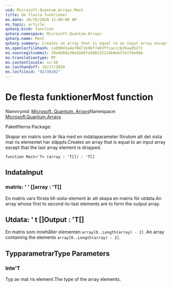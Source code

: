 ```yaml
---
uid: Microsoft.Quantum.Arrays.Most
title: De flesta funktioner
ms.date: 10/26/2020 12:00:00 AM
ms.topic: article
qsharp.kind: function
qsharp.namespace: Microsoft.Quantum.Arrays
qsharp.name: Most
qsharp.summary: Creates an array that is equal to an input array except that the last array element is dropped.
ms.openlocfilehash: ca89041a4e70472e9bf7a63ffcacccb35aad527c
ms.sourcegitcommit: 29e0d88a30e4166fa580132124b0eb57e1f0e986
ms.translationtype: MT
ms.contentlocale: sv-SE
ms.lasthandoff: 10/27/2020
ms.locfileid: "92730102"
---
```

# <a name="most-function"></a><span data-ttu-id="b1225-102">De flesta funktioner</span><span class="sxs-lookup"><span data-stu-id="b1225-102">Most function</span></span>

<span data-ttu-id="b1225-103">Namnrymd: [Microsoft. Quantum. Arrays](xref:Microsoft.Quantum.Arrays)</span><span class="sxs-lookup"><span data-stu-id="b1225-103">Namespace: [Microsoft.Quantum.Arrays](xref:Microsoft.Quantum.Arrays)</span></span>

<span data-ttu-id="b1225-104">Paketfilerna [](https://nuget.org/packages/)</span><span class="sxs-lookup"><span data-stu-id="b1225-104">Package: [](https://nuget.org/packages/)</span></span>


<span data-ttu-id="b1225-105">Skapar en matris som är lika med en indataparameter förutom att det sista mat ris elementet har släppts.</span><span class="sxs-lookup"><span data-stu-id="b1225-105">Creates an array that is equal to an input array except that the last array element is dropped.</span></span>

```qsharp
function Most<'T> (array : 'T[]) : 'T[]
```


## <a name="input"></a><span data-ttu-id="b1225-106">Indata</span><span class="sxs-lookup"><span data-stu-id="b1225-106">Input</span></span>

### <a name="array--t"></a><span data-ttu-id="b1225-107">matris: ' ' []</span><span class="sxs-lookup"><span data-stu-id="b1225-107">array : 'T[]</span></span>

<span data-ttu-id="b1225-108">En matris vars första till-sista-element är att skapa en matris för utdata.</span><span class="sxs-lookup"><span data-stu-id="b1225-108">An array whose first to second-to-last elements are to form the output array.</span></span>



## <a name="output--t"></a><span data-ttu-id="b1225-109">Utdata: ' t []</span><span class="sxs-lookup"><span data-stu-id="b1225-109">Output : 'T[]</span></span>

<span data-ttu-id="b1225-110">En matris som innehåller elementen `array[0..Length(array) - 2]` .</span><span class="sxs-lookup"><span data-stu-id="b1225-110">An array containing the elements `array[0..Length(array) - 2]`.</span></span>

## <a name="type-parameters"></a><span data-ttu-id="b1225-111">Typparametrar</span><span class="sxs-lookup"><span data-stu-id="b1225-111">Type Parameters</span></span>

### <a name="t"></a><span data-ttu-id="b1225-112">Inte</span><span class="sxs-lookup"><span data-stu-id="b1225-112">'T</span></span>

<span data-ttu-id="b1225-113">Typ av mat ris element.</span><span class="sxs-lookup"><span data-stu-id="b1225-113">The type of the array elements.</span></span>